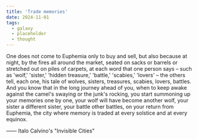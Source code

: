 ```yaml
---
title: 'Trade memories'
date: 2024-11-01
tags:
  - galaxy
  - placeholder
  - thought
---
```


One does not come to Euphemia only to buy and sell, but also because at night, by the fires all around the market, seated on sacks or barrels or stretched out on piles of carpets, at each word that one person says – such as 'wolf,' 'sister,' 'hidden treasure,' 'battle,' 'scabies,' 'lovers' – the others tell, each one, his tale of wolves, sisters, treasures, scabies, lovers, battles. And you know that in the long journey ahead of you, when to keep awake against the camel's swaying or the junk's rocking, you start summoning up your memories one by one, your wolf will have become another wolf, your sister a different sister, your battle other battles, on your return from Euphemia, the city where memory is traded at every solstice and at every equinox.  
  
—— Italo Calvino's "Invisible Cities"
